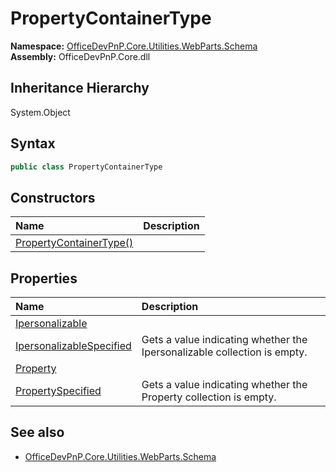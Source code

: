 # PropertyContainerType
<summary></summary>  

**Namespace:** [OfficeDevPnP.Core.Utilities.WebParts.Schema](OfficeDevPnP.Core.Utilities.WebParts.Schema.md)  
**Assembly:** OfficeDevPnP.Core.dll  
## Inheritance Hierarchy
System.Object  

## Syntax
```C#
public class PropertyContainerType
```
## Constructors
|**Name**|**Description**|
|:-----|:-----|
| [PropertyContainerType()](OfficeDevPnP.Core.Utilities.WebParts.Schema.PropertyContainerType.ctor1.md) | <summary></summary>
## Properties
|**Name**|**Description**|
|:-----|:-----|
| [Ipersonalizable](OfficeDevPnP.Core.Utilities.WebParts.Schema.PropertyContainerType.Ipersonalizable.md) | <summary></summary>
| [IpersonalizableSpecified](OfficeDevPnP.Core.Utilities.WebParts.Schema.PropertyContainerType.IpersonalizableSpecified.md) | <summary> <para xml:lang="en">Gets a value indicating whether the Ipersonalizable collection is empty.</para> </summary>
| [Property](OfficeDevPnP.Core.Utilities.WebParts.Schema.PropertyContainerType.Property.md) | <summary></summary>
| [PropertySpecified](OfficeDevPnP.Core.Utilities.WebParts.Schema.PropertyContainerType.PropertySpecified.md) | <summary> <para xml:lang="en">Gets a value indicating whether the Property collection is empty.</para> </summary>
## See also
- [OfficeDevPnP.Core.Utilities.WebParts.Schema](OfficeDevPnP.Core.Utilities.WebParts.Schema.md)
